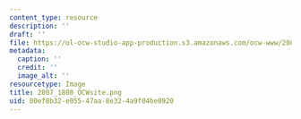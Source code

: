 ```yaml
---
content_type: resource
description: ''
draft: ''
file: https://ol-ocw-studio-app-production.s3.amazonaws.com/ocw-www/2007_1800_ocwsite.png
metadata:
  caption: ''
  credit: ''
  image_alt: ''
resourcetype: Image
title: 2007_1800_OCWsite.png
uid: 00ef8b32-e055-47aa-8e32-4a9f04be0920
---
```

